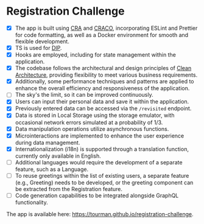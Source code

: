 # Registration Challenge

- [x] The app is built using [CRA](https://create-react-app.dev/) and [CRACO](https://craco.js.org/), incorporating ESLint and Prettier for code formatting, as well as a Docker environment for smooth and flexible development.
- [x] TS is used for [DIP](https://en.wikipedia.org/wiki/Dependency_inversion_principle).
- [x] Hooks are employed, including for state management within the application.
- [x] The codebase follows the architectural and design principles of [Clean Architecture](https://blog.cleancoder.com/uncle-bob/2012/08/13/the-clean-architecture.html), providing flexibility to meet various business requirements.
- [x] Additionally, some performance techniques and patterns are applied to enhance the overall efficiency and responsiveness of the application.
- [ ] The sky's the limit, so it can be improved continuously.
- [x] Users can input their personal data and save it within the application.
- [x] Previously entered data can be accessed via the `/revisited` endpoint.
- [x] Data is stored in Local Storage using the storage emulator, with occasional network errors simulated at a probability of 1/3.
- [x] Data manipulation operations utilize asynchronous functions.
- [x] Microinteractions are implemented to enhance the user experience during data management.
- [x] Internationalization (i18n) is supported through a translation function, currently only available in English.
- [ ] Additional languages would require the development of a separate feature, such as a Language.
- [ ] To reuse greetings within the list of existing users, a separate feature (e.g., Greeting) needs to be developed, or the greeting component can be extracted from the Registration feature.
- [ ] Code generation capabilities to be integrated alongside GraphQL functionality.

The app is available here: https://tourman.github.io/registration-challenge.
